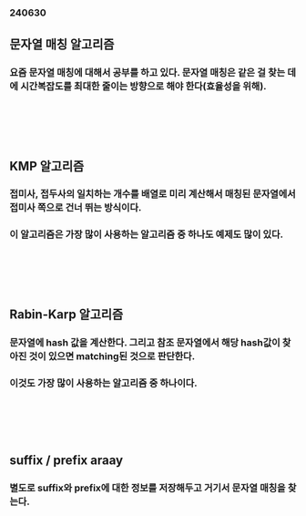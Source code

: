 ### 240630
## 문자열 매칭 알고리즘
### 요즘 문자열 매칭에 대해서 공부를 하고 있다. 문자열 매칭은 같은 걸 찾는 데에 시간복잡도를 최대한 줄이는 방향으로 해야 한다(효율성을 위해).
### <br/><br/><br/>

## KMP 알고리즘
### 접미사, 접두사의 일치하는 개수를 배열로 미리 계산해서 매칭된 문자열에서 접미사 쪽으로 건너 뛰는 방식이다.
### 이 알고리즘은 가장 많이 사용하는 알고리즘 중 하나도 예제도 많이 있다.
### <br/><br/><br/>

## Rabin-Karp 알고리즘
### 문자열에 hash 값을 계산한다. 그리고 참조 문자열에서 해당 hash값이 찾아진 것이 있으면 matching된 것으로 판단한다.
### 이것도 가장 많이 사용하는 알고리즘 중 하나이다.
### <br/><br/><br/>

## suffix / prefix araay
### 별도로 suffix와 prefix에 대한 정보를 저장해두고 거기서 문자열 매칭을 찾는다.
### <br/><br/><br/>
